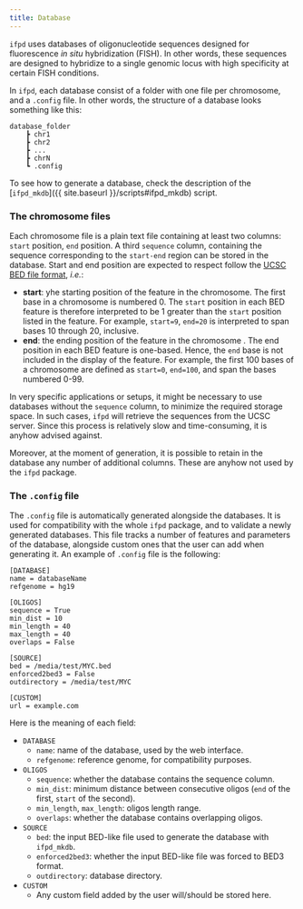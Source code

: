 ```yaml
---
title: Database
---
```


`ifpd` uses databases of oligonucleotide sequences designed for fluorescence *in situ* hybridization (FISH). In other words, these sequences are designed to hybridize to a single genomic locus with high specificity at certain FISH conditions.

In `ifpd`, each database consist of a folder with one file per chromosome, and a `.config` file. In other words, the structure of a database looks something like this:

```
database_folder
    ┣ chr1
    ┣ chr2
    ┣ ...
    ┣ chrN
    ┗ .config
```

To see how to generate a database, check the description of the [`ifpd_mkdb`]({{ site.baseurl }}/scripts#ifpd_mkdb) script.

### The chromosome files

Each chromosome file is a plain text file containing at least two columns: `start` position, `end` position. A third `sequence` column, containing the sequence corresponding to the `start-end` region can be stored in the database. Start and end position are expected to respect follow the [UCSC BED file format](https://genome.ucsc.edu/FAQ/FAQformat.html#format1), *i.e.*:

* **start**: yhe starting position of the feature in the chromosome. The first base in a chromosome is numbered 0. The `start` position in each BED feature is therefore interpreted to be 1 greater than the `start` position listed in the feature. For example, `start=9`, `end=20` is interpreted to span bases 10 through 20, inclusive.
* **end**: the ending position of the feature in the chromosome . The end position in each BED feature is one-based. Hence, the `end` base is not included in the display of the feature. For example, the first 100 bases of a chromosome are defined as `start=0`, `end=100`, and span the bases numbered 0-99.

In very specific applications or setups, it might be necessary to use databases without the `sequence` column, to minimize the required storage space. In such cases, `ifpd` will retrieve the sequences from the UCSC server. Since this process is relatively slow and time-consuming, it is anyhow advised against.

Moreover, at the moment of generation, it is possible to retain in the database any number of additional columns. These are anyhow not used by the `ifpd` package.

### The `.config` file

The `.config` file is automatically generated alongside the databases. It is used for compatibility with the whole `ifpd` package, and to validate a newly generated databases. This file tracks a number of features and parameters of the database, alongside custom ones that the user can add when generating it. An example of `.config` file is the following:

```
[DATABASE]
name = databaseName
refgenome = hg19

[OLIGOS]
sequence = True
min_dist = 10
min_length = 40
max_length = 40
overlaps = False

[SOURCE]
bed = /media/test/MYC.bed
enforced2bed3 = False
outdirectory = /media/test/MYC

[CUSTOM]
url = example.com
```

Here is the meaning of each field:

* `DATABASE`
    - `name`: name of the database, used by the web interface.
    - `refgenome`: reference genome, for compatibility purposes.
* `OLIGOS`
    - `sequence`: whether the database contains the sequence column.
    - `min_dist`: minimum distance between consecutive oligos (`end` of the first, `start` of the second).
    - `min_length`, `max_length`: oligos length range.
    - `overlaps`: whether the database contains overlapping oligos.
* `SOURCE`
    - `bed`: the input BED-like file used to generate the database with `ifpd_mkdb`.
    - `enforced2bed3`: whether the input BED-like file was forced to BED3 format.
    - `outdirectory`: database directory.
* `CUSTOM`
    - Any custom field added by the user will/should be stored here.
